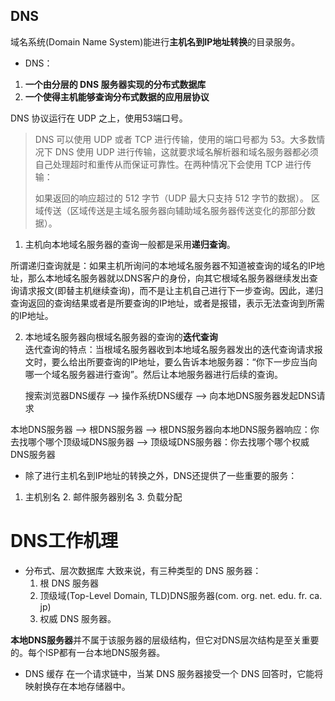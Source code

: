 ## DNS
域名系统(Domain Name System)能进行**主机名到IP地址转换**的目录服务。
* DNS：
1. **一个由分层的 DNS 服务器实现的分布式数据库**
2. **一个使得主机能够查询分布式数据的应用层协议**

DNS 协议运行在 UDP 之上，使用53端口号。
> DNS 可以使用 UDP 或者 TCP 进行传输，使用的端口号都为 53。大多数情况下 DNS 使用 UDP 进行传输，这就要求域名解析器和域名服务器都必须自己处理超时和重传从而保证可靠性。在两种情况下会使用 TCP 进行传输：
> 
> 如果返回的响应超过的 512 字节（UDP 最大只支持 512 字节的数据）。
> 区域传送（区域传送是主域名服务器向辅助域名服务器传送变化的那部分数据）。


1. 主机向本地域名服务器的查询一般都是采用**递归查询**。        

所谓递归查询就是：如果主机所询问的本地域名服务器不知道被查询的域名的IP地址，那么本地域名服务器就以DNS客户的身份，向其它根域名服务器继续发出查询请求报文(即替主机继续查询)，而不是让主机自己进行下一步查询。因此，递归查询返回的查询结果或者是所要查询的IP地址，或者是报错，表示无法查询到所需的IP地址。

2. 本地域名服务器向根域名服务器的查询的**迭代查询**       
    迭代查询的特点：当根域名服务器收到本地域名服务器发出的迭代查询请求报文时，要么给出所要查询的IP地址，要么告诉本地服务器：“你下一步应当向哪一个域名服务器进行查询”。然后让本地服务器进行后续的查询。
    
    搜索浏览器DNS缓存 --> 操作系统DNS缓存 --> 向本地DNS服务器发起DNS请求

本地DNS服务器 --> 根DNS服务器 --> 根DNS服务器向本地DNS服务器响应：你去找哪个哪个顶级域DNS服务器 --> 顶级域DNS服务器：你去找哪个哪个权威DNS服务器



* 除了进行主机名到IP地址的转换之外，DNS还提供了一些重要的服务：
1. 主机别名 2. 邮件服务器别名 3. 负载分配

# DNS工作机理
* 分布式、层次数据库
大致来说，有三种类型的 DNS 服务器：
    1. 根 DNS 服务器
    2. 顶级域(Top-Level Domain, TLD)DNS服务器(com. org. net. edu. fr. ca. jp)
    3. 权威 DNS 服务器。

**本地DNS服务器**并不属于该服务器的层级结构，但它对DNS层次结构是至关重要的。每个ISP都有一台本地DNS服务器。

* DNS 缓存
在一个请求链中，当某 DNS 服务器接受一个 DNS 回答时，它能将映射换存在本地存储器中。